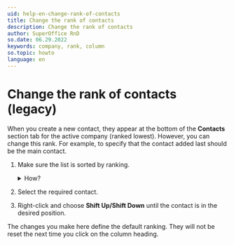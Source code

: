 ```yaml
---
uid: help-en-change-rank-of-contacts
title: Change the rank of contacts
description: Change the rank of contacts
author: SuperOffice RnD
so.date: 06.29.2022
keywords: company, rank, column
so.topic: howto
language: en
---
```


# Change the rank of contacts (legacy)

When you create a new contact, they appear at the bottom of the **Contacts** section tab for the active company (ranked lowest). However, you can change this rank. For example, to specify that the contact added last should be the main contact.

1. Make sure the list is sorted by ranking.

    <details><summary>How?</summary>

    The rightmost column contains numerical values that show the ranking of the various contacts. If these are in ascending order, so that the contact at the top of the list is numbered 1 and the number increases down the list, they are sorted correctly.

    If you cannot see the number column, you must first [add the Rank column][1].

    If the numbers are in a different order, you can click the column heading directly above to sort the list.
    </details>

2. Select the required contact.
3. Right-click and choose **Shift Up/Shift Down** until the contact is in the desired position.

The changes you make here define the default ranking. They will not be reset the next time you click on the column heading.

<!-- Referenced links -->
[1]: ../../learn/section-tabs/configure-columns.md

<!-- Referenced images -->
